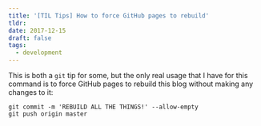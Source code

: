 ```yaml
---
title: '[TIL Tips] How to force GitHub pages to rebuild'
tldr:
date: 2017-12-15
draft: false
tags:
  - development
---
```

This is both a `git` tip for some, but the only real usage that I have for this command is to force GitHub pages to rebuild this blog without making any changes to it:

```
git commit -m 'REBUILD ALL THE THINGS!' --allow-empty
git push origin master
```
